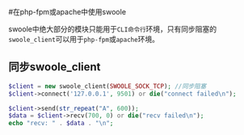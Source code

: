 #在php-fpm或apache中使用swoole

swoole中绝大部分的模块只能用于`CLI命令行`环境，只有同步阻塞的`swoole_client`可以用于`php-fpm`或`apache`环境。

同步swoole_client
----
```php
$client = new swoole_client(SWOOLE_SOCK_TCP); //同步阻塞
$client->connect('127.0.0.1', 9501) or die("connect failed\n");

$client->send(str_repeat("A", 600));
$data = $client->recv(700, 0) or die("recv failed\n");
echo "recv: " . $data . "\n";
```

